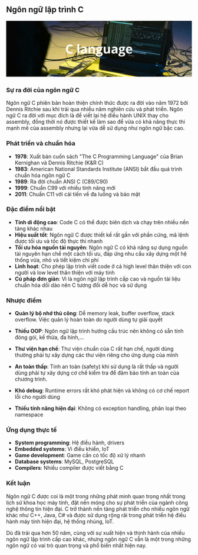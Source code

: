 ## Ngôn ngữ lập trình C

<p align="center">
  <img src="/fundamentals/c-language/img/c-language.png" alt="Ngôn ngữ lập trình C" style="width: 100vw" />
</p>

### Sự ra đời của ngôn ngữ C

Ngôn ngữ C phiên bản hoàn thiện chính thức được ra đời vào năm 1972 bởi Dennis Ritchie sau khi trải qua nhiều năm nghiên cứu và phát triển. Ngôn ngữ C ra đời với mục đích là để viết lại hệ điều hành UNIX thay cho assembly, đồng thời nó được thiết kế làm sao để vừa có khả năng thực thi mạnh mẽ của assembly nhưng lại vừa dễ sử dụng như ngôn ngữ bậc cao.

### Phát triển và chuẩn hóa

- **1978**: Xuất bản cuốn sách "The C Programming Language" của Brian Kernighan và Dennis Ritchie (K&R C)
- **1983**: American National Standards Institute (ANSI) bắt đầu quá trình chuẩn hóa ngôn ngữ C
- **1989**: Ra đời chuẩn ANSI C (C89/C90)
- **1999**: Chuẩn C99 với nhiều tính năng mới
- **2011**: Chuẩn C11 với cải tiến về đa luồng và bảo mật

### Đặc điểm nổi bật
- **Tính di động cao**: Code C có thể được biên dịch và chạy trên nhiều nền tảng khác nhau
- **Hiệu suất tốt**: Ngôn ngữ C được thiết kế rất gần với phần cứng, mã lệnh được tối ưu và tốc độ thực thi nhanh
- **Tối ưu hóa nguồn tài nguyên**: Ngôn ngữ C có khả năng sự dụng nguồn tài nguyên hạn chế một cách tối ưu, đáp ứng nhu cầu xây dựng một hệ thống vừa, nhỏ và tiết kiệm chi phí
- **Linh hoạt**: Cho phép lập trình viết code ở cả high level thân thiện với con người và low level thân thiện với máy tính
- **Cú pháp đơn giản**: Vì là ngôn ngữ lập trình cấp cao và nguồn tài liệu chuẩn hóa dồi dào nên C tương đối dễ học và sử dụng

### Nhược điểm

- **Quản lý bộ nhớ thủ công**: Dễ memory leak, buffer overflow, stack overflow. Việc quản lý hoàn toàn do người dùng tự giải quyết
- **Thiếu OOP**: Ngôn ngữ lập trình hướng cấu trúc nên không có sẵn tính đóng gói, kế thừa, đa hình,…
- **Thư viện hạn chế**: Thư viện chuẩn của C rất hạn chế, người dùng thường phải tự xây dựng các thư viện riêng cho ứng dụng của mình

- **An toàn thấp**: Tính an toàn (safety) khi sử dụng là rất thấp và người dùng phải tự xây dựng cơ chế kiểm tra để đảm bảo tính an toàn của chương trình.

- **Khó debug**: Runtime errors rất khó phát hiện và không có cơ chế report lỗi cho người dùng

- **Thiếu tính năng hiện đại**: Không có exception handling, phân loại theo namespace

### Ứng dụng thực tế

- **System programming**: Hệ điều hành, drivers
- **Embedded systems**: Vi điều khiển, IoT
- **Game development**: Game cần có tốc độ xử lý nhanh
- **Database systems**: MySQL, PostgreSQL
- **Compilers**: Nhiều compiler được viết bằng C

### Kết luận

Ngôn ngữ C được coi là một trong những phát minh quan trọng nhất trong lịch sử khoa học máy tính, đặt nền móng cho sự phát triển của ngành công nghệ thông tin hiện đại. C trở thành nền tảng phát triển cho nhiều ngôn ngữ khác như C++, Java, C# và được sử dụng rộng rãi trong phát triển hệ điều hành máy tính hiện đại, hệ thống nhúng, IoT.

Dù đã trải qua hơn 50 năm, cùng với sự xuất hiện và thịnh hành của nhiều ngôn ngữ lập trình cấp cao khác, nhưng ngôn ngữ C vẫn là một trong những ngôn ngữ có vai trò quan trọng và phổ biến nhất hiện nay.
